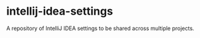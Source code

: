 # intellij-idea-settings
A repository of IntelliJ IDEA settings to be shared across multiple projects.
